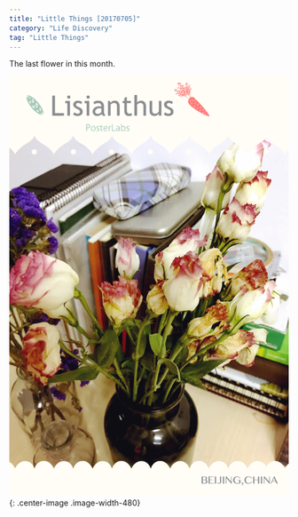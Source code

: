 ```yaml
---
title: "Little Things [20170705]"
category: "Life Discovery"
tag: "Little Things"
---
```


The last flower in this month.

![Lisianthus](https://raw.githubusercontent.com/joshua19881228/my_blogs/master/Life_Discovery/Little_Things/figures/20170705.jpg "Lisianthus"){: .center-image .image-width-480}